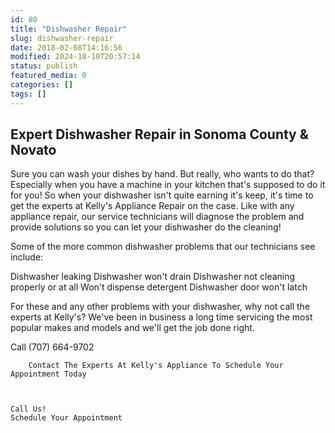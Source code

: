 ```yaml
---
id: 80
title: "Dishwasher Repair"
slug: dishwasher-repair
date: 2018-02-08T14:16:56
modified: 2024-10-10T20:57:14
status: publish
featured_media: 0
categories: []
tags: []
---
```


## Expert Dishwasher Repair in Sonoma County & Novato


Sure you can wash your dishes by hand. But really, who wants to do that? Especially when you have a machine in your kitchen that's supposed to do it for you! So when your dishwasher isn't quite earning it's keep, it's time to get the experts at Kelly's Appliance Repair on the case. Like with any appliance repair, our service technicians will diagnose the problem and provide solutions so you can let your dishwasher do the cleaning!


Some of the more common dishwasher problems that our technicians see include:



Dishwasher leaking
Dishwasher won't drain
Dishwasher not cleaning properly or at all
Won't dispense detergent
Dishwasher door won't latch

For these and any other problems with your dishwasher, why not call the experts at Kelly's? We've been in business a long time servicing the most popular makes and models and we'll get the job done right.


Call (707) 664-9702
    
    
        Contact The Experts At Kelly's Appliance To Schedule Your Appointment Today
    


    Call Us!
    Schedule Your Appointment